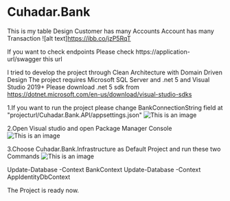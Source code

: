 # Cuhadar.Bank
This is my table  Design 
Customer has many Accounts
Account has many Transaction
![alt text]https://ibb.co/jzP5RqT

If you want to check endpoints Please check https://application-url/swagger this url

I tried to develop the project through Clean Architecture with Domain Driven Design
The project requires Microsoft SQL Server and .net 5 and Visual Studio 2019+
Please download .net 5 sdk from https://dotnet.microsoft.com/en-us/download/visual-studio-sdks

1.If you want to run the project please change BankConnectionString field  at "projecturl/Cuhadar.Bank.API/appsettings.json"
![This is an image](https://imgyukle.com/i/oFVtW6)

2.Open Visual studio and open Package Manager Console
![This is an image](https://imgyukle.com/i/oFnJpS)

3.Choose Cuhadar.Bank.Infrastructure as Default Project and run these two Commands
![This is an image](https://imgyukle.com/i/oFnqoH)

Update-Database -Context BankContext
Update-Database -Context AppIdentityDbContext

The Project is ready now.
